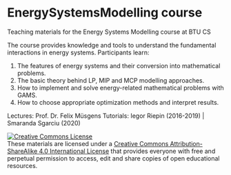 # EnergySystemsModelling course
 Teaching materials for the Energy Systems Modelling course at BTU CS
 
The course provides knowledge and tools to understand the fundamental interactions in energy systems. Participants learn:
1.	The features of energy systems and their conversion into mathematical problems.
2.	The basic theory behind LP, MIP and MCP modelling approaches.
3.	How to implement and solve energy-related mathematical problems with GAMS.
4.	How to choose appropriate optimization methods and interpret results.
 
Lectures: Prof. Dr. Felix Müsgens 
Tutorials: Iegor Riepin (2016-2019) | Smaranda Sgarciu (2020)

<a rel="license" href="http://creativecommons.org/licenses/by-sa/4.0/"><img alt="Creative Commons License" style="border-width:0" src="https://i.creativecommons.org/l/by-sa/4.0/88x31.png" /></a><br />These materials are licensed under a <a rel="license" href="http://creativecommons.org/licenses/by-sa/4.0/">Creative Commons Attribution-ShareAlike 4.0 International License</a> that provides everyone with free and perpetual permission to access, edit and share copies of open educational resources.
